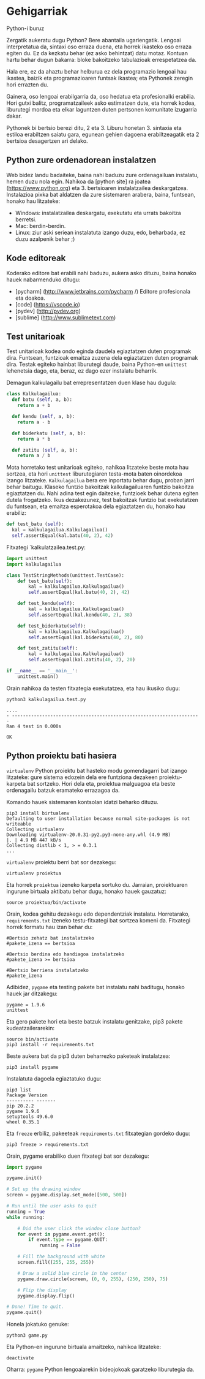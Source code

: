 # Gehigarriak

Python-i buruz

Zergatik aukeratu dugu Python? Bere abantaila ugariengatik. Lengoai interpretatua da, sintaxi oso erraza duena, eta horrek ikasteko oso erraza egiten du. Ez da kezkatu behar (ez asko behintzat) datu motaz. Kontuan hartu behar dugun bakarra: bloke bakoitzeko tabulazioak errespetatzea da.

Hala ere, ez da ahaztu behar helburua ez dela programazio lengoai hau ikastea, baizik eta programazioaren funtsak ikastea; eta Pythonek zeregin hori errazten du.

Gainera, oso lengoai erabilgarria da, oso hedatua eta profesionalki erabilia. Hori gutxi balitz, programatzaileek asko estimatzen dute, eta horrek kodea, liburutegi mordoa eta elkar laguntzen duten pertsonen komunitate izugarria dakar.

Pythonek bi bertsio berezi ditu, 2 eta 3. Liburu honetan 3. sintaxia eta estiloa erabiltzen saiatu gara, egunean gehien dagoena erabiltzeagatik eta 2 bertsioa desagertzen ari delako.

## Python zure ordenadorean instalatzen

Web bidez landu badaiteke, baina nahi baduzu zure ordenagailuan instalatu, hemen duzu nola egin.
Nahikoa da [python site] ra joatea (https://www.python.org) eta 3. bertsioaren instalatzailea deskargatzea. Instalazioa pixka bat aldatzen da zure sistemaren arabera, baina, funtsean, honako hau litzateke:

- Windows: instalatzailea deskargatu, exekutatu eta urrats bakoitza berretsi.
- Mac: berdin-berdin.
- Linux: ziur aski seriean instalatuta izango duzu, edo, beharbada, ez duzu azalpenik behar ;)

## Kode editoreak

Koderako editore bat erabili nahi baduzu, aukera asko dituzu, baina honako hauek nabarmenduko ditugu:

- [pycharm] (http://www.jetbrains.com/pycharm /) Editore profesionala eta doakoa.
- [code] (https://vscode.io)
- [pydev] (http://pydev.org)
- [sublime] (http://www.sublimetext.com)

## Test unitarioak

Test unitarioak kodea ondo eginda daudela egiaztatzen duten programak dira. Funtsean, funtzioak emaitza zuzena dela egiaztatzen duten programak dira.
Testak egiteko hainbat liburutegi daude, baina Python-en `unittest` lehenetsia dago, eta, beraz, ez dago ezer instalatu beharrik.

Demagun kalkulagailu bat errepresentatzen duen klase hau dugula:

```python
class Kalkulagailua:
  def batu (self, a, b):
    return a + b

  def kendu (self, a, b):
    return a - b

  def biderkatu (self, a, b):
    return a * b

  def zatitu (self, a, b):
    return a / b
```

Mota horretako test unitarioak egiteko, nahikoa litzateke beste mota hau sortzea, eta hori `unittest` liburutegiaren testa-mota baten oinordekoa izango litzateke. `Kalkulagailua` bera ere inportatu behar dugu, proban jarri behar baitugu.
Klaseko funtzio bakoitzak kalkulagailuaren funtzio bakoitza egiaztatzen du. Nahi adina test egin daitezke, funtzioek behar dutena egiten dutela frogatzeko. Ikus dezakezunez, test bakoitzak funtzio bat exekutatzen du funtsean, eta emaitza esperotakoa dela egiaztatzen du, honako hau erabiliz:

```python
def test_batu (self):
  kal = kalkulagailua.Kalkulagailua()
  self.assertEqual(kal.batu(40, 2), 42)
```

Fitxategi `kalkulatzailea.test.py:

```python
import unittest
import kalkulagailua

class TestStringMethods(unittest.TestCase):
    def test_batu(self):
        kal = kalkulagailua.Kalkulagailua()
        self.assertEqual(kal.batu(40, 2), 42)

    def test_kendu(self):
        kal = kalkulagailua.Kalkulagailua()
        self.assertEqual(kal.kendu(40, 2), 38)

    def test_biderkatu(self):
        kal = kalkulagailua.Kalkulagailua()
        self.assertEqual(kal.biderkatu(40, 2), 80)

    def test_zatitu(self):
        kal = kalkulagailua.Kalkulagailua()
        self.assertEqual(kal.zatitu(40, 2), 20)

if __name__ == '__main__':
    unittest.main()
```

Orain nahikoa da testen fitxategia exekutatzea, eta hau ikusiko dugu:

```console
python3 kalkulagailua.test.py

....
- ---------------------------------------------------------------------
Ran 4 test in 0.000s

OK
```

## Python proiektu bati hasiera

`virtualenv` Python proiektu bat hasteko modu gomendagarri bat izango litzateke: gure sistema edozein dela ere funtziona dezakeen proiektu-karpeta bat sortzeko. Hori dela eta, proiektua malguagoa eta beste ordenagailu batzuk eramateko errazagoa da.

Komando hauek sistemaren kontsolan idatzi beharko dituzu.

```console
pip3 install birtualenv
Defaulting to user installation because normal site-packages is not writeable
Collecting virtualenv
Downloading virtualenv-20.0.31-py2.py3-none-any.whl (4.9 MB)
|. | 4.9 MB 447 kB/s
Collecting distlib < 1, > = 0.3.1
...
```

`virtualenv` proiektu berri bat sor dezakegu:
```console
virtualenv proiektua
```

Eta horrek `proiektua` izeneko karpeta sortuko du.
Jarraian, proiektuaren ingurune birtuala aktibatu behar dugu, honako hauek gauzatuz:

```console
source proiektua/bin/activate
```

Orain, kodea gehitu dezakegu edo dependentziak instalatu.
Horretarako, `requirements.txt` izeneko testu-fitxategi bat sortzea komeni da. Fitxategi horrek formatu hau izan behar du:

```console
#Bertsio zehatz bat instalatzeko
#pakete_izena == bertsioa

#Bertsio berdina edo handiagoa instalatzeko
#pakete_izena >= bertsioa

#Bertsio berriena instalatzeko
#pakete_izena
```

Adibidez, `pygame` eta testing pakete bat instalatu nahi baditugu, honako hauek jar ditzakegu:

```console
pygame = 1.9.6
unittest
```

Eta gero pakete hori eta beste batzuk instalatu genitzake, pip3 pakete kudeatzailerarekin:

```console
source bin/activate
pip3 install -r requirements.txt
```

Beste aukera bat da pip3 duten beharrezko paketeak instalatzea:

```console
pip3 install pygame
```

Instalatuta dagoela egiaztatuko dugu:

```console
pip3 list
Package Version
---------- -------
pip 20.2.2
pygame 1.9.6
setuptools 49.6.0
wheel 0.35.1
```

Eta `freeze` erbiliz, pakeeteak `requirements.txt` fitxategian gordeko dugu:

```console
pip3 freeze > requirements.txt
```

Orain, pygame erabiliko duen fitxategi bat sor dezakegu:

```python
import pygame

pygame.init()

# Set up the drawing window
screen = pygame.display.set_mode([500, 500])

# Run until the user asks to quit
running = True
while running:

    # Did the user click the window close button?
    for event in pygame.event.get():
        if event.type == pygame.QUIT:
            running = False

    # Fill the background with white
    screen.fill((255, 255, 255))

    # Draw a solid blue circle in the center
    pygame.draw.circle(screen, (0, 0, 255), (250, 250), 75)

    # Flip the display
    pygame.display.flip()

# Done! Time to quit.
pygame.quit()
```

Honela jokatuko genuke:

```console
python3 game.py
```

Eta Python-en ingurune birtuala amaitzeko, nahikoa litzateke:

```
deactivate
```

Oharra: `pygame` Python lengoaiarekin bideojokoak garatzeko liburutegia da.